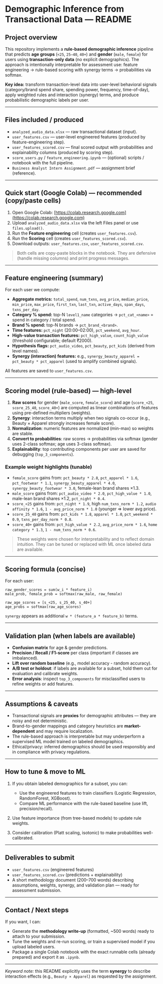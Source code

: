 # Demographic Inference from Transactional Data — README

## Project overview

This repository implements a **rule-based demographic inference** pipeline that predicts **age groups** (`<25`, `25–40`, `40+`) and **gender** (`male`, `female`) for users using **transaction-only data** (no explicit demographics). The approach is intentionally interpretable for assessment use: feature engineering -> rule-based scoring with synergy terms -> probabilities via softmax.

**Key idea:** transform transaction-level data into user-level behavioral signals (category/brand spend share, spending power, frequency, time-of-day), apply weighted rules and interaction (synergy) terms, and produce probabilistic demographic labels per user.

---

## Files included / produced

* `analyzed_audio_data.xlsx` — raw transactional dataset (input).
* `user_features.csv` — user-level engineered features (produced by feature-engineering step).
* `user_features_scored.csv` — final scored output with probabilities and explainability columns (produced by scoring step).
* `score_users.py` / `feature_engineering.ipynb` — (optional) scripts / notebook with the full pipeline.
* `Business Analyst Intern Assignment.pdf` — assignment brief (reference).

---

## Quick start (Google Colab) — recommended (copy/paste cells)

1. Open Google Colab: [https://colab.research.google.com](https://colab.research.google.com)
2. Upload `analyzed_audio_data.xlsx` via the left Files panel or use `files.upload()`.
3. Run the **Feature engineering** cell (creates `user_features.csv`).
4. Run the **Scoring** cell (creates `user_features_scored.csv`).
5. Download outputs: `user_features.csv`, `user_features_scored.csv`.

> Both cells are copy-paste blocks in the notebook. They are defensive (handle missing columns) and print progress messages.

---

## Feature engineering (summary)

For each user we compute:

* **Aggregate metrics:** `total_spend`, `num_txns`, `avg_price`, `median_price`, `min_price`, `max_price`, `first_txn`, `last_txn`, `active_days`, `span_days`, `txns_per_day`.
* **Category % spend:** top-N `level1_name` categories → `pct_cat_<name>` = spend in category / total spend.
* **Brand % spend:** top-N brands → `pct_brand_<brand>`.
* **Time features:** `pct_night` (20:00–02:00), `pct_weekend`, `avg_hour`.
* **High-value transaction features:** `pct_high_value`, `count_high_value` (threshold configurable; default ₹2000).
* **Hypothesis flags:** `pct_audio_video`, `pct_beauty`, `pct_kids` (derived from level names).
* **Synergy (interaction) features:** e.g., `synergy_beauty_apparel = pct_beauty * pct_apparel` (used to amplify combined signals).

All features are saved to `user_features.csv`.

---

## Scoring model (rule-based) — high-level

1. **Raw scores** for gender (`male_score`, `female_score`) and age (`score_<25`, `score_25_40`, `score_40+`) are computed as linear combinations of features using pre-defined multipliers (weights).
2. **Synergy**: interaction terms multiply when two signals co-occur (e.g., Beauty × Apparel strongly increases female score).
3. **Normalization**: numeric features are normalized (min-max) so weights are stable.
4. **Convert to probabilities**: raw scores → probabilities via softmax (gender uses 2-class softmax; age uses 3-class softmax).
5. **Explainability**: top contributing components per user are saved for debugging (`top_3_components`).

### Example weight highlights (tunable)

* `female_score` gains from: `pct_beauty * 2.8`, `pct_apparel * 1.6`, `pct_footwear * 1.1`, `synergy_beauty_apparel * 4.0`, `synergy_beauty_footwear * 3.0`, female-lean brand shares ×1.3.
* `male_score` gains from: `pct_audio_video * 2.0`, `pct_high_value * 1.0`, male-lean brand shares ×1.2, `pct_night * 0.4`.
* `score_<25` gains from: `pct_night * 1.9`, high `num_txns_norm * 1.2`, `audio affinity * 1.6`, `1 - avg_price_norm * 1.0` (younger => lower avg price).
* `score_25_40` gains from: `pct_kids * 1.8`, `apparel * 1.0`, `pct_weekend * 0.9`, `txns_per_day_norm * 0.8`.
* `score_40+` gains from: `pct_high_value * 2.2`, `avg_price_norm * 1.6`, `home category * 1.3`, `1 - num_txns_norm * 0.6`.

> These weights were chosen for interpretability and to reflect domain intuition. They can be tuned or replaced with ML once labeled data are available.

---

## Scoring formula (concise)

For each user:

```
raw_gender_scores = sum(w_i * feature_i)
male_prob, female_prob = softmax(raw_male, raw_female)

raw_age_scores = [s_<25, s_25_40, s_40+]
age_probs = softmax(raw_age_scores)
```

`synergy` appears as additional `w * (feature_a * feature_b)` terms.

---

## Validation plan (when labels are available)

* **Confusion matrix** for age & gender predictions.
* **Precision / Recall / F1-score** per class (important if classes are imbalanced).
* **Lift over random baseline** (e.g., model accuracy - random accuracy).
* **A/B test or holdout**: if labels are available for a subset, hold them out for evaluation and calibrate weights.
* **Error analysis**: inspect `top_3_components` for misclassified users to refine weights or add features.

---

## Assumptions & caveats

* Transactional signals are **proxies** for demographic attributes — they are noisy and not deterministic.
* Brand-to-gender mappings and category heuristics are **market-dependent** and may require localization.
* The rule-based approach is interpretable but may underperform a supervised ML model trained on labeled demographics.
* Ethical/privacy: inferred demographics should be used responsibly and in compliance with privacy regulations.

---

## How to tune & move to ML

1. If you obtain labeled demographics for a subset, you can:

   * Use the engineered features to train classifiers (Logistic Regression, RandomForest, XGBoost).
   * Compare ML performance with the rule-based baseline (use lift, precision/recall).
2. Use feature importance (from tree-based models) to update rule weights.
3. Consider calibration (Platt scaling, isotonic) to make probabilities well-calibrated.

---

## Deliverables to submit

* `user_features.csv` (engineered features)
* `user_features_scored.csv` (predictions + explainability)
* A short methodology document (200–700 words) describing assumptions, weights, synergy, and validation plan — ready for assessment submission.

---

## Contact / Next steps

If you want, I can:

* Generate the **methodology write-up** (formatted, \~500 words) ready to attach to your submission.
* Tune the weights and re-run scoring, or train a supervised model if you upload labeled users.
* Package a single Colab notebook with the exact runnable cells (already prepared) and export it as `.ipynb`.

---

*Keyword note:* this README explicitly uses the term **synergy** to describe interaction effects (e.g., `Beauty × Apparel`) as requested by the assignment.
